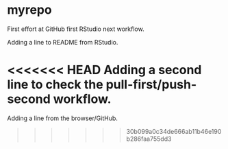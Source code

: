 # myrepo
First effort at GitHub first RStudio next workflow.

Adding a line to README from RStudio.

<<<<<<< HEAD
Adding a second line to check the pull-first/push-second workflow.
=======
Adding a line from the browser/GitHub.
>>>>>>> 30b099a0c34de666ab11b46e190b286faa755dd3
